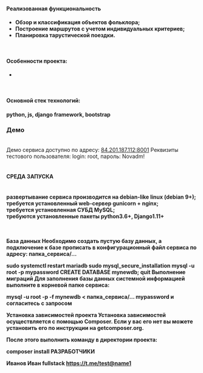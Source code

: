 <h4>Реализованная функциональность<h4>
<ul>
  <li>Обзор и классификация объектов фольклора;</li>
  <li>Построение маршрутов с учетом индивидуальных критериев;</li>
  <li>Планировка тарустической поездки.</li>
</ul>
</br>
<h4>Особенности проекта:<h4>
<ul>
  <li></li>
</ul>
</br>
<h4>Основной стек технологий:<h4>
python, js, django framework, bootstrap
</br>
<h3>Демо</h3>
</br>
Демо сервиса доступно по адресу: <a href="http://84.201.187.112:8001/" target="_blank">84.201.187.112:8001</a>
Реквизиты тестового пользователя: login: root, пароль: Novadm!
</br></br>
<h4>СРЕДА ЗАПУСКА<h4>
</br>
развертывание сервиса производится на debian-like linux (debian 9+);</br>
требуется установленный web-сервер gunicorn + nginx;</br>
требуется установленная СУБД MySQL;</br>
требуются установленные пакеты python3.6+, Django1.11+</br>
</br></br>


База данных
Необходимо создать пустую базу данных, а подключение к базе прописать в конфигурационный файл сервиса по адресу: папка_сервиса/...

sudo systemctl restart mariadb
sudo mysql_secure_installation
mysql -u root -p
mypassword
CREATE DATABASE mynewdb;
quit
Выполнение миграций
Для заполнения базы данных системной информацией выполните в корневой папке сервиса:

mysql -u root -p -f mynewdb < папка_сервиса/...
mypassword
и согласитесь с запросом

Установка зависимостей проекта
Установка зависимостей осуществляется с помощью Composer. Если у вас его нет вы можете установить его по инструкции на getcomposer.org.

После этого выполнить команду в директории проекта:

composer install
РАЗРАБОТЧИКИ

Иванов Иван fullstack https://t.me/test@name1
